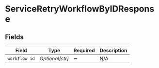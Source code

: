 # ServiceRetryWorkflowByIDResponse


## Fields

| Field              | Type               | Required           | Description        |
| ------------------ | ------------------ | ------------------ | ------------------ |
| `workflow_id`      | *Optional[str]*    | :heavy_minus_sign: | N/A                |